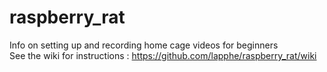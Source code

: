 # raspberry_rat
Info on setting up and recording home cage videos for beginners  
See the wiki for instructions : https://github.com/lapphe/raspberry_rat/wiki

